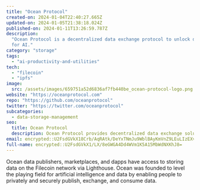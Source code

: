 ```yaml
---
title: "Ocean Protocol"
created-on: 2024-01-04T22:40:27.665Z
updated-on: 2024-01-05T21:38:18.024Z
published-on: 2024-01-11T13:26:59.787Z
description:
  "Ocean Protocol is a decentralized data exchange protocol to unlock data
  for AI."
category: "storage"
tags:
  - "ai-productivity-and-utilities"
tech:
  - "filecoin"
  - "ipfs"
image:
  src: /assets/images/659751a52d6836af7fb440be_ocean-protocol-logo.png
website: "https://oceanprotocol.com"
repo: "https://github.com/oceanprotocol"
twitter: "https://twitter.com/oceanprotocol"
subcategories:
  - data-storage-management
seo:
  title: Ocean Protocol
  description: Ocean Protocol provides decentralized data exchange solutions.
email: encrypted::U2FsdGVkX18Crb/AqRAtk/DeYxTNmJu9WblBAyKmVnZ9LEuLIzEXv5pr1grcW5cE
full-name: encrypted::U2FsdGVkX1/LX/8eGWGA4Dd4WVm1K5A15MbWdNXKhJ8=
---
```


Ocean data publishers, marketplaces, and dapps have access to storing data on the Filecoin network via Lighthouse. Ocean was founded to level the playing field for artificial intelligence and data by enabling people to privately and securely publish, exchange, and consume data.
